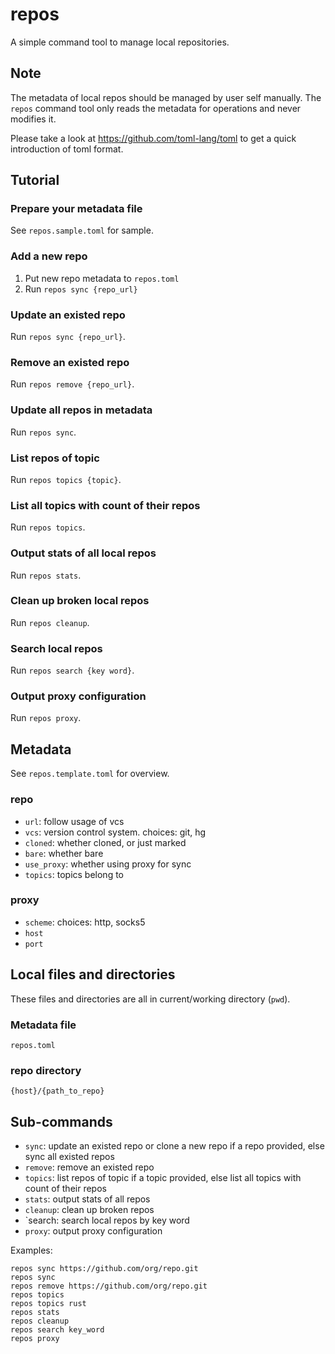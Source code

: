 # repos

A simple command tool to manage local repositories.

## Note

The metadata of local repos should be managed by user self manually.
The `repos` command tool only reads the metadata for operations and never modifies it.

Please take a look at https://github.com/toml-lang/toml to get a quick introduction of toml format.

## Tutorial

### Prepare your metadata file

See `repos.sample.toml` for sample.

### Add a new repo

1. Put new repo metadata to `repos.toml`
2. Run `repos sync {repo_url}`

### Update an existed repo

Run `repos sync {repo_url}`.

### Remove an existed repo

Run `repos remove {repo_url}`.

### Update all repos in metadata

Run `repos sync`.

### List repos of topic

Run `repos topics {topic}`.

### List all topics with count of their repos

Run `repos topics`.

### Output stats of all local repos

Run `repos stats`.

###  Clean up broken local repos

Run `repos cleanup`.

### Search local repos

Run `repos search {key word}`.

### Output proxy configuration

Run `repos proxy`.

## Metadata

See `repos.template.toml` for overview.

### repo

- `url`: follow usage of vcs
- `vcs`: version control system. choices: git, hg
- `cloned`: whether cloned, or just marked
- `bare`: whether bare
- `use_proxy`: whether using proxy for sync
- `topics`: topics belong to

### proxy

- `scheme`: choices: http, socks5
- `host`
- `port`

## Local files and directories

These files and directories are all in current/working directory (`pwd`).

### Metadata file

`repos.toml`

### repo directory

`{host}/{path_to_repo}`

## Sub-commands

* `sync`: update an existed repo or clone a new repo if a repo provided, else sync all existed repos
* `remove`: remove an existed repo
* `topics`: list repos of topic if a topic provided, else list all topics with count of their repos
* `stats`: output stats of all repos
* `cleanup`: clean up broken repos
* `search: search local repos by key word
* `proxy`: output proxy configuration

Examples:

```
repos sync https://github.com/org/repo.git
repos sync
repos remove https://github.com/org/repo.git
repos topics
repos topics rust
repos stats
repos cleanup
repos search key_word
repos proxy
```
